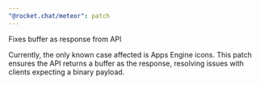 ```yaml
---
"@rocket.chat/meteor": patch
---
```


Fixes buffer as response from API

Currently, the only known case affected is Apps Engine icons. This patch ensures the API returns a buffer as the response, resolving issues with clients expecting a binary payload.
